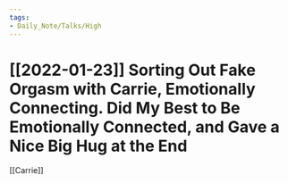```yaml
---
tags:
- Daily_Note/Talks/High
---
```


# [[2022-01-23]] Sorting Out Fake Orgasm with Carrie, Emotionally Connecting. Did My Best to Be Emotionally Connected, and Gave a Nice Big Hug at the End



[[Carrie]]